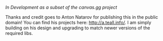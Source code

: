 *In Development as a subset of the canvas.gg project*

Thanks and credit goes to Anton Natarov for publishing this in the public domain! You can find his projects here: http://a.teall.info/. I am simply building on his design and upgrading to match newer versions of the required libs.
